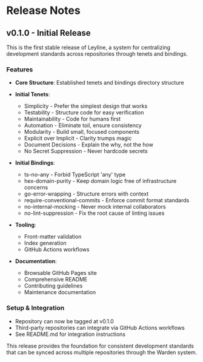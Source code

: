 # Release Notes

## v0.1.0 - Initial Release

This is the first stable release of Leyline, a system for centralizing development standards across repositories through tenets and bindings.

### Features

- **Core Structure**: Established tenets and bindings directory structure
- **Initial Tenets**: 
  - Simplicity - Prefer the simplest design that works
  - Testability - Structure code for easy verification
  - Maintainability - Code for humans first
  - Automation - Eliminate toil, ensure consistency
  - Modularity - Build small, focused components
  - Explicit over Implicit - Clarity trumps magic
  - Document Decisions - Explain the why, not the how
  - No Secret Suppression - Never hardcode secrets

- **Initial Bindings**:
  - ts-no-any - Forbid TypeScript 'any' type
  - hex-domain-purity - Keep domain logic free of infrastructure concerns
  - go-error-wrapping - Structure errors with context
  - require-conventional-commits - Enforce commit format standards
  - no-internal-mocking - Never mock internal collaborators
  - no-lint-suppression - Fix the root cause of linting issues

- **Tooling**:
  - Front-matter validation
  - Index generation
  - GitHub Actions workflows

- **Documentation**:
  - Browsable GitHub Pages site
  - Comprehensive README
  - Contributing guidelines
  - Maintenance documentation

### Setup & Integration

- Repository can now be tagged at v0.1.0
- Third-party repositories can integrate via GitHub Actions workflows
- See README.md for integration instructions

This release provides the foundation for consistent development standards that can be synced across multiple repositories through the Warden system.